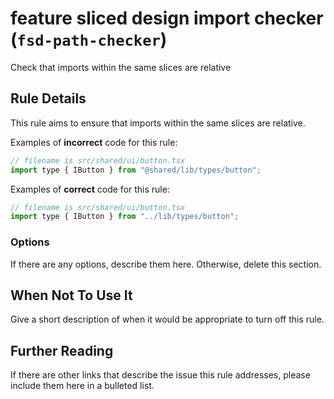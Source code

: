 # feature sliced design import checker (`fsd-path-checker`)

Check that imports within the same slices are relative

## Rule Details

This rule aims to ensure that imports within the same slices are relative.

Examples of **incorrect** code for this rule:

```js
// filename is src/shared/ui/button.tsx
import type { IButton } from "@shared/lib/types/button";
```

Examples of **correct** code for this rule:

```js
// filename is src/shared/ui/button.tsx
import type { IButton } from "../lib/types/button";
```

### Options

If there are any options, describe them here. Otherwise, delete this section.

## When Not To Use It

Give a short description of when it would be appropriate to turn off this rule.

## Further Reading

If there are other links that describe the issue this rule addresses, please include them here in a bulleted list.

